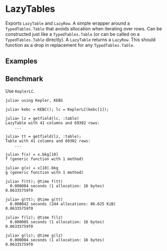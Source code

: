 # LazyTables

Exports `LazyTable` and `LazyRow`.
A simple wrapper around a `TypedTables.Table` that avoids allocation when iterating over rows.
Can be constructed just like a `TypedTables.Table` (or can be called on a `TypedTables.Table` directly).
A `LazyTable` returns a `LazyRow`.
This should function as a drop in replacement for any `TypedTables.Table`.

## Examples

## Benchmark
Use `KeplerLC`.

```
julia> using Kepler, KEBS

julia> kebc = KEBC(); lc = KeplerLC(kebc[1]);

julia> lz = getfield(lc, :table)
LazyTable with 41 columns and 69302 rows:
	...

julia> tt = getfield(lz, :table);
Table with 41 columns and 69302 rows:
	...

julia> f(x) = x.bkg[10]
f (generic function with 1 method)

julia> g(x) = x[10].bkg
g (generic function with 1 method)

julia> f(tt); @time f(tt)
  0.000004 seconds (1 allocation: 16 bytes)
0.06335759f0

julia> g(tt); @time g(tt)
  0.000042 seconds (244 allocations: 86.625 KiB)
0.06335759f0

julia> f(lz); @time f(lz)
  0.000005 seconds (1 allocation: 16 bytes)
0.06335759f0

julia> g(lz); @time g(lz)
  0.000004 seconds (1 allocation: 16 bytes)
0.06335759f0
```
